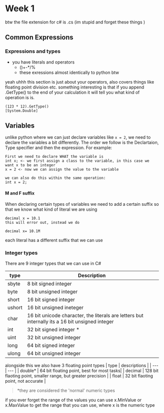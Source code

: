 # Week 1
btw the file extension for c# is .cs (im stupid and forget these things
)
## Common Expressions
### Expressions and types
- you have literals and operators
  - ()+-*/%
  - these exressions almost identically to python btw

yeah uhhh this section is just about your operators, also covers things like floating point division etc. something interesting is that if you append .GetType() to the end of your calculation it will tell you what kind of operation is is.
```
(123 * 12).GetType()
[System.Double]
```
## Variables
unlike python where we can just declare variables like ```x = 2```, we need to declare the variables a bit differently. The order we follow is the Declartaion, Type specifier and then the expression. For example:
```
First we need to declare WHAT the variable is
int x; <- we first assign a class to the variable, in this case we want x to be an integer
x = 2 <- now we can assign the value to the variable

we can also do this within the same operation:
int x = 2;
```

#### M and F suffix
When declaring certain types of variables we need to add a certain suffix so that we know what kind of literal we are using
```
decimal x = 10.1
this will error out, instead we do

decimal x= 10.1M
```
each literal has a different suffix that we can use

### Integer types
There are 9 integer types that we can use in C#

| type | Description |
| --- | --- |
| sbyte | 8 bit signed integer |
| byte | 8 bit unsigned integer |
| short | 16 bit signed integer |
| ushort | 16 bit unsigned ineteger |
| char | 16 bit unicode character, the literals are letters but internally its a 16 bit unsigned integer |
| int | 32 bit signed integer * |
| uint | 32 bit unsigned integer |
| long | 64 bit signed integer |
| ulong | 64 bit unsigned integer |

alongside this we also have 3 floating point types
| type | descriptions |
| --- | --- |
| double* | 64 bit floating point, best for most tasks|
| decimal | 128 bit flaoting point, smaller range, but greater precision |
| float | 32 bit flaoting point, not accurate |

> *they are considered the 'normal' numeric types

if you ever forget the range of the values you can use x.MinValue or x.MaxValue to get the range that you can use, where x is the numeric type


